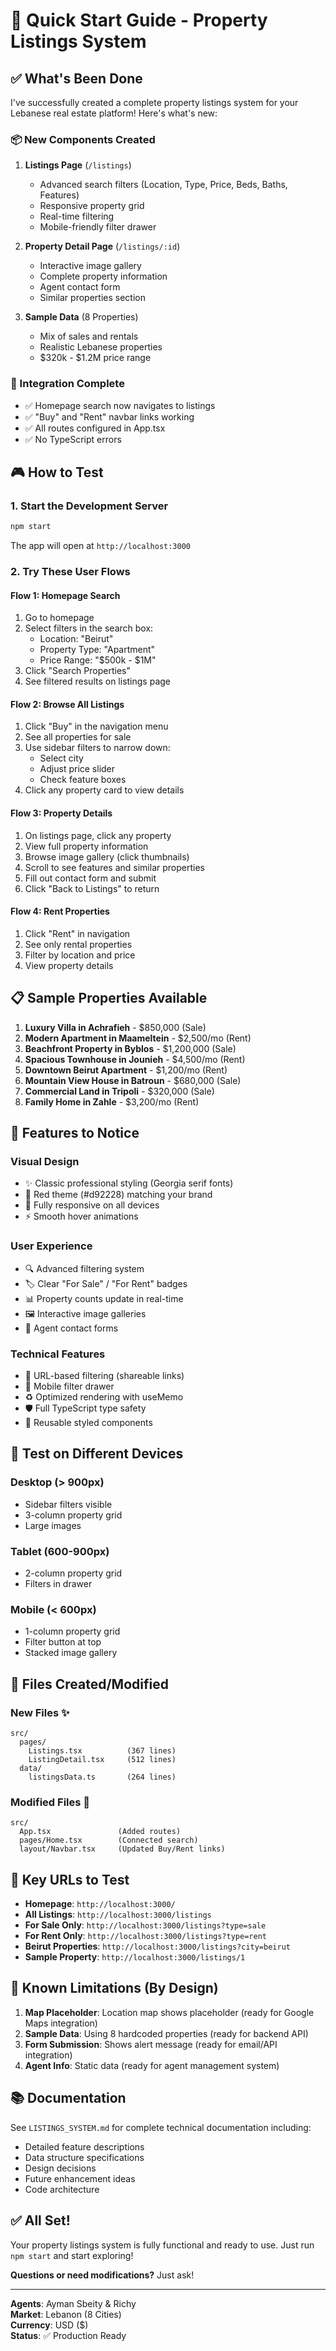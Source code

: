 # 🚀 Quick Start Guide - Property Listings System

## ✅ What's Been Done

I've successfully created a complete property listings system for your Lebanese real estate platform! Here's what's new:

### 📦 New Components Created

1. **Listings Page** (`/listings`)
   - Advanced search filters (Location, Type, Price, Beds, Baths, Features)
   - Responsive property grid
   - Real-time filtering
   - Mobile-friendly filter drawer

2. **Property Detail Page** (`/listings/:id`)
   - Interactive image gallery
   - Complete property information
   - Agent contact form
   - Similar properties section

3. **Sample Data** (8 Properties)
   - Mix of sales and rentals
   - Realistic Lebanese properties
   - $320k - $1.2M price range

### 🔗 Integration Complete

- ✅ Homepage search now navigates to listings
- ✅ "Buy" and "Rent" navbar links working
- ✅ All routes configured in App.tsx
- ✅ No TypeScript errors

## 🎮 How to Test

### 1. Start the Development Server
```bash
npm start
```

The app will open at `http://localhost:3000`

### 2. Try These User Flows

#### Flow 1: Homepage Search
1. Go to homepage
2. Select filters in the search box:
   - Location: "Beirut"
   - Property Type: "Apartment"
   - Price Range: "$500k - $1M"
3. Click "Search Properties"
4. See filtered results on listings page

#### Flow 2: Browse All Listings
1. Click "Buy" in the navigation menu
2. See all properties for sale
3. Use sidebar filters to narrow down:
   - Select city
   - Adjust price slider
   - Check feature boxes
4. Click any property card to view details

#### Flow 3: Property Details
1. On listings page, click any property
2. View full property information
3. Browse image gallery (click thumbnails)
4. Scroll to see features and similar properties
5. Fill out contact form and submit
6. Click "Back to Listings" to return

#### Flow 4: Rent Properties
1. Click "Rent" in navigation
2. See only rental properties
3. Filter by location and price
4. View property details

## 📋 Sample Properties Available

1. **Luxury Villa in Achrafieh** - $850,000 (Sale)
2. **Modern Apartment in Maameltein** - $2,500/mo (Rent)
3. **Beachfront Property in Byblos** - $1,200,000 (Sale)
4. **Spacious Townhouse in Jounieh** - $4,500/mo (Rent)
5. **Downtown Beirut Apartment** - $1,200/mo (Rent)
6. **Mountain View House in Batroun** - $680,000 (Sale)
7. **Commercial Land in Tripoli** - $320,000 (Sale)
8. **Family Home in Zahle** - $3,200/mo (Rent)

## 🎨 Features to Notice

### Visual Design
- ✨ Classic professional styling (Georgia serif fonts)
- 🎨 Red theme (#d92228) matching your brand
- 📱 Fully responsive on all devices
- ⚡ Smooth hover animations

### User Experience
- 🔍 Advanced filtering system
- 🏷️ Clear "For Sale" / "For Rent" badges
- 📊 Property counts update in real-time
- 🖼️ Interactive image galleries
- 📝 Agent contact forms

### Technical Features
- 🔗 URL-based filtering (shareable links)
- 📲 Mobile filter drawer
- ♻️ Optimized rendering with useMemo
- 🛡️ Full TypeScript type safety
- 🧩 Reusable styled components

## 📱 Test on Different Devices

### Desktop (> 900px)
- Sidebar filters visible
- 3-column property grid
- Large images

### Tablet (600-900px)
- 2-column property grid
- Filters in drawer

### Mobile (< 600px)
- 1-column property grid
- Filter button at top
- Stacked image gallery

## 🔧 Files Created/Modified

### New Files ✨
```
src/
  pages/
    Listings.tsx          (367 lines)
    ListingDetail.tsx     (512 lines)
  data/
    listingsData.ts       (264 lines)
```

### Modified Files 📝
```
src/
  App.tsx               (Added routes)
  pages/Home.tsx        (Connected search)
  layout/Navbar.tsx     (Updated Buy/Rent links)
```

## 🎯 Key URLs to Test

- **Homepage**: `http://localhost:3000/`
- **All Listings**: `http://localhost:3000/listings`
- **For Sale Only**: `http://localhost:3000/listings?type=sale`
- **For Rent Only**: `http://localhost:3000/listings?type=rent`
- **Beirut Properties**: `http://localhost:3000/listings?city=beirut`
- **Sample Property**: `http://localhost:3000/listings/1`

## 🐛 Known Limitations (By Design)

1. **Map Placeholder**: Location map shows placeholder (ready for Google Maps integration)
2. **Sample Data**: Using 8 hardcoded properties (ready for backend API)
3. **Form Submission**: Shows alert message (ready for email/API integration)
4. **Agent Info**: Static data (ready for agent management system)

## 📚 Documentation

See `LISTINGS_SYSTEM.md` for complete technical documentation including:
- Detailed feature descriptions
- Data structure specifications
- Design decisions
- Future enhancement ideas
- Code architecture

## ✅ All Set!

Your property listings system is fully functional and ready to use. Just run `npm start` and start exploring!

**Questions or need modifications?** Just ask!

---

**Agents**: Ayman Sbeity & Richy  
**Market**: Lebanon (8 Cities)  
**Currency**: USD ($)  
**Status**: ✅ Production Ready
